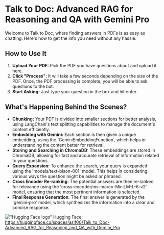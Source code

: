 # Talk to Doc: Advanced RAG for Reasoning and QA with Gemini Pro

Welcome to Talk to Doc, where finding answers in PDFs is as easy as chatting. Here's how to get the info you need without any hassle.

## How to Use It

1. **Upload Your PDF:** Pick the PDF you have questions about and upload it here.
2. **Click "Process":** It will take a few seconds depending on the size of the PDF. Once, the PDF processing is complete, you will be able to ask questions to the bot.
3. **Start Asking:** Just type your question in the box and hit enter.

## What's Happening Behind the Scenes?

- **Chunking:** Your PDF is divided into smaller sections for better analysis, using LangChain's text splitting capabilities to manage the document's content efficiently.
- **Embedding with Gemini:** Each section is then given a unique embedding, using the 'GeminiEmbeddingFunction', which helps in understanding the content better for retrieval.
- **Storing and Searching in ChromaDB:** These embeddings are stored in ChromaDB, allowing for fast and accurate retrieval of information related to your questions.
- **Query Expansion:** To enhance the search, your query is expanded using the 'models/text-bison-001' model. This helps in considering various ways the question might be asked or phrased.
- **Cross Encoder Re-ranking:** The potential answers are then re-ranked for relevance using the 'cross-encoder/ms-marco-MiniLM-L-6-v2' model, ensuring that the most pertinent information is selected.
- **Final Response Generation:** The final answer is generated by the 'gemini-pro' model, which synthesizes the information into a clear and concise response.

!["Hugging Face logo"](https://huggingface.co/favicon.ico) Hugging Face: https://huggingface.co/spaces/asif00/Talk_to_Doc-Advanced_RAG_for_Reasoning_and_QA_with_Gemini_Pro
